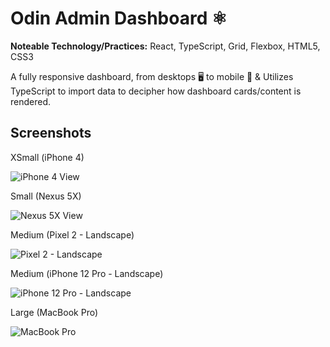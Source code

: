 # Odin Admin Dashboard ⚛️

**Noteable Technology/Practices:** React, TypeScript, Grid, Flexbox, HTML5, CSS3

A fully responsive dashboard, from desktops 🖥️ to mobile 📱 & Utilizes TypeScript to import data to decipher how dashboard cards/content is rendered.

## Screenshots

XSmall (iPhone 4)

![iPhone 4 View](/public/iPhone%204-1750004990125.jpeg "XSmall (iPhone 4)")

Small (Nexus 5X)

![Nexus 5X View](/public/Nexus%205X-1750004990035.jpeg "Small (Nexus 5X)")

Medium (Pixel 2 - Landscape)

![Pixel 2 - Landscape](/public/Pixel%202-1750004990102.jpeg "Medium (Pixel 2 - Landscape)")

Medium (iPhone 12 Pro - Landscape)

![iPhone 12 Pro - Landscape](/public/iPhone%2012%20Pro-1750004989985.jpeg "Medium (iPhone 12 Pro - Landscape)")

Large (MacBook Pro)

![MacBook Pro](/public/MacBook%20Pro-1750004990307.jpeg "Large (MacBook Pro)")

